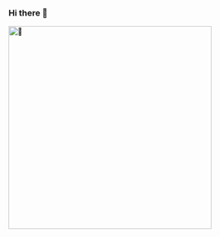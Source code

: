 ### Hi there 👋
[<img align="left" width="400" alt="🦑" src="https://github.com/Patryks1/Patryks1/blob/master/metrics.svg">](https://github.com/Patryks1/Patryks1)

<!--
**Patryks1/Patryks1** is a ✨ _special_ ✨ repository because its `README.md` (this file) appears on your GitHub profile.

Here are some ideas to get you started:

- 🔭 I’m currently working on ...
- 🌱 I’m currently learning ...
- 👯 I’m looking to collaborate on ...
- 🤔 I’m looking for help with ...
- 💬 Ask me about ...
- 📫 How to reach me: ...
- 😄 Pronouns: ...
- ⚡ Fun fact: ...
-->
